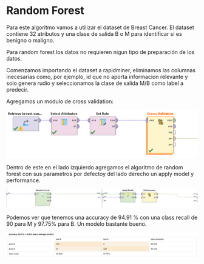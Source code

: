 
# Random Forest

Para este algoritmo vamos a utilizar el dataset de Breast Cancer. El dataset contiene 32 atributos y una clase de salida B o M para identificar si es benigno o maligno.

Para random forest los datos no requieren nigun tipo de preparación de los datos.

Comenzamos importando el dataset a rapidminer, eliminamos las columnas inecesarias como, por ejemplo, id que no aporta informacion relevante y solo genera rudio y seleccionamos la clase de salida M/B como label a predecir.

Agregamos un modulo de cross validation:

![](./img/process1.PNG)

Dentro de este en el lado izquierdo agregamos el algoritmo de random forest con sus parametros por defectoy del lado derecho un apply model y performance.

![](./img/process2.PNG)

Podemos ver que tenemos una accuracy de 94.91 % con una class recall de 90 para M y 97.75% para B. Un modelo bastante bueno.

![](./img/capture.PNG)